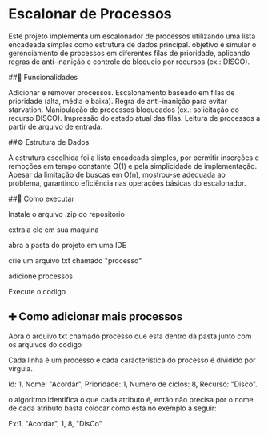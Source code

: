 # Escalonar de Processos

Este projeto implementa um escalonador de processos utilizando uma lista encadeada simples como estrutura de dados principal. 
objetivo é simular o gerenciamento de processos em diferentes filas de prioridade, 
aplicando regras de anti-inanição e controle de bloqueio por recursos (ex.: DISCO).

##🚀 Funcionalidades

Adicionar e remover processos.
Escalonamento baseado em filas de prioridade (alta, média e baixa).
Regra de anti-inanição para evitar starvation.
Manipulação de processos bloqueados (ex.: solicitação do recurso DISCO).
Impressão do estado atual das filas.
Leitura de processos a partir de arquivo de entrada.

##⚙️ Estrutura de Dados

A estrutura escolhida foi a lista encadeada simples, por permitir inserções e remoções em tempo constante O(1) e pela simplicidade de implementação. 
Apesar da limitação de buscas em O(n), mostrou-se adequada ao problema, garantindo eficiência nas operações básicas do escalonador.

##💾 Como executar 

Instale o arquivo .zip do repositorio 

extraia ele em sua maquina 

abra a pasta do projeto em uma IDE

crie um arquivo txt chamado "processo"

adicione processos 

Execute o codigo 

## ➕ Como adicionar mais processos 
Abra o arquivo txt chamado processo que esta dentro da pasta junto com os arquivos do codigo

Cada linha é um processo e cada caracteristica do processo é dividido por virgula.

Id: 1, Nome: "Acordar", Prioridade: 1, Numero de ciclos: 8, Recurso: "Disco".

o algoritmo identifica o que cada atributo é, então não precisa por o nome de cada atributo
basta colocar como esta no exemplo a seguir:

Ex:1, "Acordar", 1, 8, "DisCo"




